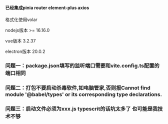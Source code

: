 #### 已经集成pinia router element-plus axios

格式化使用volar

nodejs版本 >= 16.16.0

vue版本 3.2.37

electron版本 20.0.2


### 问题一：package.json填写的监听端口需要和vite.config.ts配置的端口相同
### 问题二：打包不要启动杀毒软件,如电脑管家,否则报Cannot find module '@babel/types' or its corresponding type declarations.
### 问题三：启动文件必须为xxx.js  typescrit的话坑太多了 也可能是我技术不够